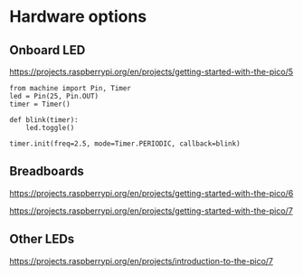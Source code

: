 # Hardware options

## Onboard LED

https://projects.raspberrypi.org/en/projects/getting-started-with-the-pico/5

```
from machine import Pin, Timer
led = Pin(25, Pin.OUT)
timer = Timer()

def blink(timer):
    led.toggle()

timer.init(freq=2.5, mode=Timer.PERIODIC, callback=blink)
```

## Breadboards

https://projects.raspberrypi.org/en/projects/getting-started-with-the-pico/6

https://projects.raspberrypi.org/en/projects/getting-started-with-the-pico/7

## Other LEDs

https://projects.raspberrypi.org/en/projects/introduction-to-the-pico/7